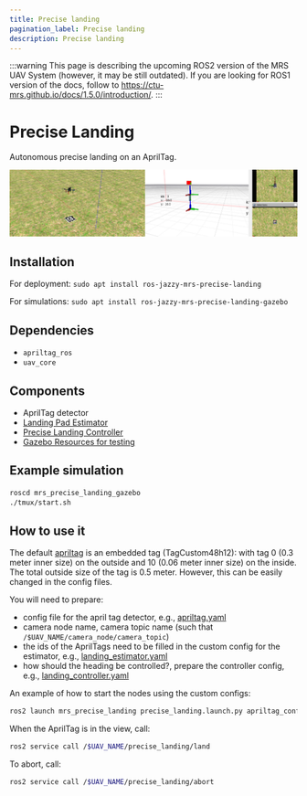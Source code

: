 ```yaml
---
title: Precise landing
pagination_label: Precise landing
description: Precise landing
---
```


:::warning
This page is describing the upcoming ROS2 version of the MRS UAV System (however, it may be still outdated). If you are looking for ROS1 version of the docs, follow to https://ctu-mrs.github.io/docs/1.5.0/introduction/.
:::

# Precise Landing

Autonomous precise landing on an AprilTag.

![](./fig/precise_landing.jpg)

## Installation

For deployment:
`sudo apt install ros-jazzy-mrs-precise-landing`

For simulations:
`sudo apt install ros-jazzy-mrs-precise-landing-gazebo`

## Dependencies

* `apriltag_ros`
* `uav_core`

## Components

* AprilTag detector
* [Landing Pad Estimator](https://github.com/ctu-mrs/mrs_precise_landing/tree/master/ros_packages/mrs_landing_pad_estimation)
* [Precise Landing Controller](https://github.com/ctu-mrs/mrs_precise_landing/tree/master/ros_packages/mrs_precise_landing)
* [Gazebo Resources for testing](https://github.com/ctu-mrs/mrs_precise_landing/tree/master/ros_packages/mrs_precise_landing_gazebo)

## Example simulation

```bash
roscd mrs_precise_landing_gazebo
./tmux/start.sh
```

## How to use it

The default [apriltag](https://github.com/ctu-mrs/mrs_precise_landing/tree/master/ros_packages/mrs_precise_landing_gazebo/models/Apriltag_recursive1/materials/textures/atag_rec1.png) is an embedded tag (TagCustom48h12): with tag 0 (0.3 meter inner size) on the outside and 10 (0.06 meter inner size) on the inside.
The total outside size of the tag is 0.5 meter.
However, this can be easily changed in the config files.

You will need to prepare:

* config file for the april tag detector, e.g., [apriltag.yaml](https://github.com/ctu-mrs/mrs_precise_landing/tree/master/ros_packages/mrs_precise_landing_gazebo/tmux/config/apriltag.yaml)
* camera node name, camera topic name (such that `/$UAV_NAME/camera_node/camera_topic`)
* the ids of the AprilTags need to be filled in the custom config for the estimator, e.g., [landing_estimator.yaml](https://github.com/ctu-mrs/mrs_precise_landing/tree/master/ros_packages/mrs_precise_landing_gazebo/tmux/config/landing_estimator.yaml)
* how should the heading be controlled?, prepare the controller config, e.g., [landing_controller.yaml](https://github.com/ctu-mrs/mrs_precise_landing/tree/master/ros_packages/mrs_precise_landing_gazebo/tmux/config/landing_controller.yaml)

An example of how to start the nodes using the custom configs:
```bash
ros2 launch mrs_precise_landing precise_landing.launch.py apriltag_config:=`rospack find mrs_landing_pad_estimation`/config/apriltag_recursive.yaml camera_node:=bluefox_optflow image_topic:=image_raw estimator_config:=<landing_estimator> controller_config:=<landing_controller>
```

When the AprilTag is in the view, call:
```bash
ros2 service call /$UAV_NAME/precise_landing/land
```

To abort, call:
```bash
ros2 service call /$UAV_NAME/precise_landing/abort
```
